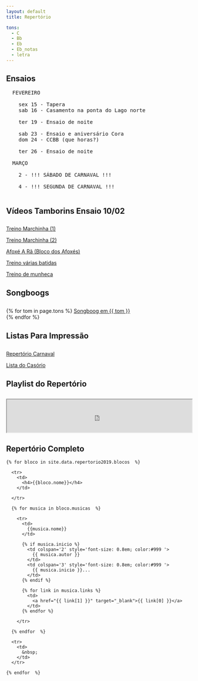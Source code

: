 ```yaml
---
layout: default
title: Repertório

tons:
  - C
  - Bb
  - Eb
  - Eb_notas
  - letra
---
```


<style type="text/css" media="screen">
  td {
    padding: 5px 10px;
  }

  h4 {
    font-size: 1.5em;
    font-weight: bold;
    margin-top:30px;
  }
</style>


## Ensaios

<pre>
  FEVEREIRO

    sex 15 - Tapera
    sab 16 - Casamento na ponta do Lago norte
    
    ter 19 - Ensaio de noite

    sab 23 - Ensaio e aniversário Cora
    dom 24 - CCBB (que horas?)

    ter 26 - Ensaio de noite

  MARÇO

    2 - !!! SÁBADO DE CARNAVAL !!!

    4 - !!! SEGUNDA DE CARNAVAL !!!

</pre>


####  Vídeos Tamborins Ensaio 10/02

[Treino Marchinha (1)](https://youtu.be/q1Ac5wB05eY)

[Treino Marchinha (2)](https://youtu.be/qX5AbzGiJSc)

[Afoxé A Rã (Bloco dos Afoxés)](https://youtu.be/FqPNEDHpnWc)

[Treino várias batidas](https://youtu.be/YC3c9CTcyLk)

[Treino de munheca](https://youtu.be/ncaB95APCnE)



#### Songboogs

  {% for tom in page.tons  %}
  <a href='partituras/songbooks/songbook{{ tom }}.pdf' target='_blank'>Songboog em {{ tom }}</a><br/>
  {% endfor %}


#### Listas Para Impressão

  <a href='repertorio_lista'>Repertório Carnaval</a>
  
  <a href='repertorio_casorio'>Lista do Casório</a>


#### Playlist do Repertório

<iframe style="width: 100%; height: 90px;" scrolling="no" src="https://midia.borges.net.br/share.php?id=2&amp;secret=vqf2019carnaval&amp;embed=true"></iframe>


## Repertório Completo

  <table>

    {% for bloco in site.data.repertorio2019.blocos  %}

      <tr>
        <td>
          <h4>{{bloco.nome}}</h4>
        </td>

      </tr>

      {% for musica in bloco.musicas  %}

        <tr>
          <td>
            {{musica.nome}}
          </td>

          {% if musica.inicio %}
            <td colspan='2' style='font-size: 0.8em; color:#999 '>
              {{ musica.autor }}
            </td>
            <td colspan='3' style='font-size: 0.8em; color:#999 '>
              {{ musica.inicio }}...
            </td>
          {% endif %}

          {% for link in musica.links %}
            <td>
              <a href="{{ link[1] }}" target="_blank">{{ link[0] }}</a>
            </td>
          {% endfor %}

        </tr>

      {% endfor  %}

      <tr>
        <td>
          &nbsp;
        </td>
      </tr>

    {% endfor  %}


  </table>


